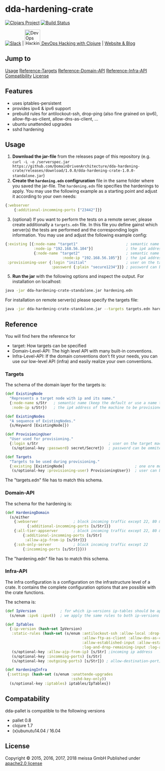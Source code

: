 # dda-hardening-crate
[![Clojars Project](https://img.shields.io/clojars/v/dda/dda-hardening-crate.svg)](https://clojars.org/dda/dda-hardening-crate)
[![Build Status](https://travis-ci.org/DomainDrivenArchitecture/dda-hardening-crate.svg?branch=master)](https://travis-ci.org/DomainDrivenArchitecture/dda-hardening-cratet)

[![Slack](https://img.shields.io/badge/chat-clojurians-green.svg?style=flat)](https://clojurians.slack.com/messages/#dda-pallet/) | [<img src="https://domaindrivenarchitecture.org/img/meetup.svg" width=50 alt="DevOps Hacking with Clojure Meetup"> DevOps Hacking with Clojure](https://www.meetup.com/de-DE/preview/dda-pallet-DevOps-Hacking-with-Clojure) | [Website & Blog](https://domaindrivenarchitecture.org)

## Jump to
[Usage](#usage)
[Reference-Targets](#targets)
[Reference-Domain-API](#domain-api)
[Reference-Infra-API](#infra-api)
[Compatibility](#compatibility)
[License](#license)

## Features
* uses iptables-persistent
* provides ipv4 & ipv6 support
* prebuild rules for antilockout-ssh, drop-ping (also fine grained on ipv6), allow-ftp-as-client, allow-dns-as-client, ...
* ubuntu unattended upgrades
* sshd hardening

## Usage
1. **Download the jar-file** from the releases page of this repository (e.g. `curl -L -o /serverspec.jar https://github.com/DomainDrivenArchitecture/dda-hardening-crate/releases/download/1.0.0/dda-hardening-crate-1.0.0-standalone.jar`)
2. **Create the ```hardening.edn``` configruration** file in the same folder where you saved the jar-file. The ```hardening.edn``` file specifies the hardenings to apply. You may use the following example as a starting point and adjust it according to your own needs:

```clojure
{:webserver
    {:additional-incomming-ports ["23442"]}}
  ```
3. (optional) If you want to perform the tests on a remote server, please create additionally a `targets.edn` file. In this file you define gainst which server(s) the tests are performed and the corresponding login information. You may use and adjust the following example config:

```clojure
{:existing [{:node-name "target1"                      ; semantic name (keep the default or use a name that suits you)
             :node-ip "192.168.56.104"}]               ; the ip4 address of the machine to be provisioned
             {:node-name "target2"                     ; semantic name (keep the default or use a name that suits you)
                          :node-ip "192.168.56.105"}]  ; the ip4 address of the machine to be provisioned
 :provisioning-user {:login "initial"                  ; user on the target machine, must have sudo rights
                     :password {:plain "secure1234"}}} ; password can be ommited, if a ssh key is authorized
````

5. **Run the jar** with the following options and inspect the output.
  For installation on localhost:
  ```bash
java -jar dda-hardening-crate-standalone.jar hardening.edn
  ```

  For installation on remote server(s) please specify the targets file:

  ```bash
java -jar dda-hardening-crate-standalone.jar --targets targets.edn hardening.edn
```

## Reference
You will find here the reference for
* target: How targets can be specified
* Domain-Level-API: The high level API with many built-in conventions.
* Infra-Level-API: If the domain conventions don't fit your needs, you can use our low-level API (infra) and easily realize your own conventions.

### Targets
The schema of the domain layer for the targets is:
```clojure
(def ExistingNode
  "Represents a target node with ip and its name."
  {:node-name s/Str   ; semantic name (keep the default or use a name that suits you)
   :node-ip s/Str})   ; the ip4 address of the machine to be provisioned

(def ExistingNodes
  "A sequence of ExistingNodes."
  {s/Keyword [ExistingNode]})

(def ProvisioningUser
  "User used for provisioning."
  {:login s/Str                                ; user on the target machine, must have sudo rights
   (s/optional-key :password) secret/Secret})  ; password can be ommited, if a ssh key is authorized

(def Targets
  "Targets to be used during provisioning."
  {:existing [ExistingNode]                                ; one ore more target nodes.
   (s/optional-key :provisioning-user) ProvisioningUser})  ; user can be ommited to execute on localhost with current user
```
The "targets.edn" file has to match this schema.

### Domain-API
The schema for the hardening is:
```clojure
(def HardeningDomain
  (s/either
    {:webserver                ; block incoming traffic except 22, 80 & 443
          {:additional-incomming-ports [s/Str]}}
    {:all-tier-appserver       ; block incoming traffic except 22, 80 & 443, allow ajp from known ip
        {:additional-incomming-ports [s/Str]
         :allow-ajp-from-ip [s/Str]}}
    {:ssh-only-server          ; block incoming traffic except 22
        {:incomming-ports [s/Str]}}))
```
The "hardening.edn" file has to match this schema.

### Infra-API
The infra configuration is a configuration on the infrastructure level of a crate. It contains the complete configuration options that are possible with the crate functions.

The schema is:
```clojure
(def IpVersion           ; for which ip-versions ip-tables should be applied.
  (s/enum :ipv6 :ipv4))  ; we apply the same rules to both ip-versions

(def IpTables
  {:ip-version (hash-set IpVersion)
   :static-rules (hash-set (s/enum :antilockout-ssh :allow-local :drop-ping
                                   :allow-ftp-as-client :allow-dns-as-client
                                   :allow-established-input :allow-established-output
                                   :log-and-drop-remaining-input :log-and-drop-remaining-output))
   (s/optional-key :allow-ajp-from-ip) [s/Str] ;incoming ip address
   (s/optional-key :incomming-ports) [s/Str]
   (s/optional-key :outgoing-ports) [s/Str]}) ; allow-destination-port)

(def HardeningInfra
 {:settings (hash-set (s/enum :unattende-upgrades
                              :sshd-key-only))
  (s/optional-key :iptables) iptables/IpTables})
```

## Compatability
dda-pallet is compatible to the following versions
* pallet 0.8
* clojure 1.7
* (x)ubunutu14.04 / 16.04

## License
Copyright © 2015, 2016, 2017, 2018 meissa GmbH
Published under [apache2.0 license](LICENSE.md)
